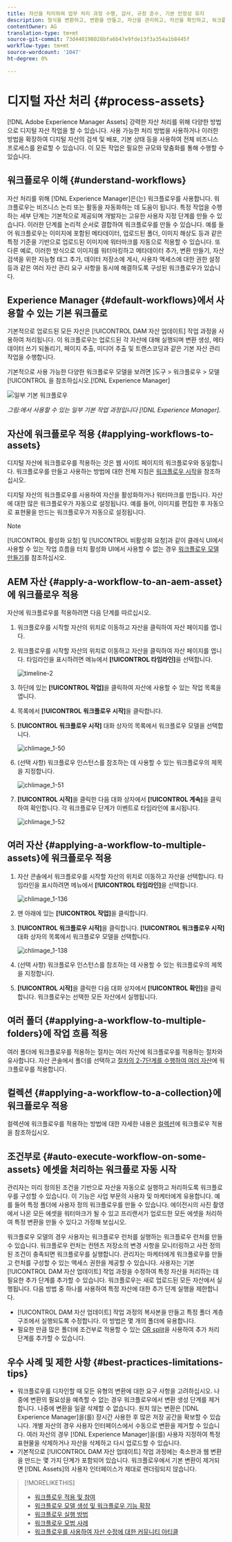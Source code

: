 ```yaml
---
title: 자산을 처리하여 업무 처리 과정 수행, 감사, 규정 준수, 기본 안정성 유지
description: 형식을 변환하고, 변환을 만들고, 자산을 관리하고, 자산을 확인하고, 워크플로우를 실행하는 자산 처리.
contentOwner: AG
translation-type: tm+mt
source-git-commit: 73d440198028bfa6b47e9fde13f3a354a1b8445f
workflow-type: tm+mt
source-wordcount: '1047'
ht-degree: 0%

---
```



# 디지털 자산 처리 {#process-assets}

[!DNL Adobe Experience Manager Assets] 강력한 자산 처리를 위해 다양한 방법으로 디지털 자산 작업을 할 수 있습니다. 사용 가능한 처리 방법을 사용하거나 이러한 방법을 확장하여 디지털 자산의 검색 및 배포, 기본 상태 등을 사용하여 전체 비즈니스 프로세스를 완료할 수 있습니다. 이 모든 작업은 필요한 규모와 맞춤화를 통해 수행할 수 있습니다.

## 워크플로우 이해 {#understand-workflows}

자산 처리를 위해 [!DNL Experience Manager]은(는) 워크플로우를 사용합니다. 워크플로우는 비즈니스 논리 또는 활동을 자동화하는 데 도움이 됩니다. 특정 작업을 수행하는 세부 단계는 기본적으로 제공되며 개발자는 고유한 사용자 지정 단계를 만들 수 있습니다. 이러한 단계를 논리적 순서로 결합하여 워크플로우를 만들 수 있습니다. 예를 들어 워크플로우는 이미지에 포함된 메타데이터, 업로드된 폴더, 이미지 해상도 등과 같은 특정 기준을 기반으로 업로드된 이미지에 워터마크를 자동으로 적용할 수 있습니다. 또 다른 예로, 이러한 방식으로 이미지를 워터마킹하고 메타데이터 추가, 변환 만들기, 자산 검색을 위한 지능형 태그 추가, 데이터 저장소에 게시, 사용자 액세스에 대한 권한 설정 등과 같은 여러 자산 관리 요구 사항을 동시에 해결하도록 구성된 워크플로우가 있습니다.

## Experience Manager {#default-workflows}에서 사용할 수 있는 기본 워크플로

기본적으로 업로드된 모든 자산은 [!UICONTROL DAM 자산 업데이트] 작업 과정을 사용하여 처리됩니다. 이 워크플로우는 업로드된 각 자산에 대해 실행되며 변환 생성, 메타데이터 쓰기 되돌리기, 페이지 추출, 미디어 추출 및 트랜스코딩과 같은 기본 자산 관리 작업을 수행합니다.

기본적으로 사용 가능한 다양한 워크플로우 모델을 보려면 ]도구 > 워크플로우 > 모델[!UICONTROL 을 참조하십시오.[!DNL Experience Manager]

![일부 기본 워크플로우](assets/aem-default-workflows.png)

*그림:에서 사용할 수 있는 일부 기본 작업 과정입니다 [!DNL Experience Manager].*

## 자산에 워크플로우 적용 {#applying-workflows-to-assets}

디지털 자산에 워크플로우를 적용하는 것은 웹 사이트 페이지의 워크플로우와 동일합니다. 워크플로우를 만들고 사용하는 방법에 대한 전체 지침은 [워크플로우 시작](/help/sites-authoring/workflows-participating.md)을 참조하십시오.

디지털 자산의 워크플로우를 사용하여 자산을 활성화하거나 워터마크를 만듭니다. 자산에 대한 많은 워크플로우가 자동으로 설정됩니다. 예를 들어, 이미지를 편집한 후 자동으로 표현물을 만드는 워크플로우가 자동으로 설정됩니다.

>[!NOTE]
>
>[!UICONTROL 활성화 요청] 및 [!UICONTROL 비활성화 요청]과 같이 클래식 UI에서 사용할 수 있는 작업 흐름을 터치 활성화 UI에서 사용할 수 없는 경우 [워크플로우 모델 만들기](/help/sites-developing/workflows-models.md#make-workflow-models-available-in-touchui)를 참조하십시오.

## AEM 자산 {#apply-a-workflow-to-an-aem-asset}에 워크플로우 적용

<!-- 
TBD: Add animated GIF for these steps instead of all these screenshots.
-->

자산에 워크플로우를 적용하려면 다음 단계를 따르십시오.

1. 워크플로우를 시작할 자산의 위치로 이동하고 자산을 클릭하여 자산 페이지를 엽니다.

1. 워크플로우를 시작할 자산의 위치로 이동하고 자산을 클릭하여 자산 페이지를 엽니다. 타임라인을 표시하려면 메뉴에서 **[!UICONTROL 타임라인]**&#x200B;을 선택합니다.

   ![timeline-2](assets/timeline-2.png)

1. 하단에 있는 **[!UICONTROL 작업]**&#x200B;을 클릭하여 자산에 사용할 수 있는 작업 목록을 엽니다.

1. 목록에서 **[!UICONTROL 워크플로우 시작]**&#x200B;을 클릭합니다.

1. **[!UICONTROL 워크플로우 시작]** 대화 상자의 목록에서 워크플로우 모델을 선택합니다.

   ![chlimage_1-50](assets/chlimage_1-50.png)

1. (선택 사항) 워크플로우 인스턴스를 참조하는 데 사용할 수 있는 워크플로우의 제목을 지정합니다.

   ![chlimage_1-51](assets/chlimage_1-51.png)

1. **[!UICONTROL 시작]**&#x200B;을 클릭한 다음 대화 상자에서 **[!UICONTROL 계속]**&#x200B;을 클릭하여 확인합니다. 각 워크플로우 단계가 이벤트로 타임라인에 표시됩니다.

   ![chlimage_1-52](assets/chlimage_1-52.png)

## 여러 자산 {#applying-a-workflow-to-multiple-assets}에 워크플로우 적용

1. 자산 콘솔에서 워크플로우를 시작할 자산의 위치로 이동하고 자산을 선택합니다. 타임라인을 표시하려면 메뉴에서 **[!UICONTROL 타임라인]**&#x200B;을 선택합니다.

   ![chlimage_1-136](assets/chlimage_1-136.png)

1. 맨 아래에 있는 **[!UICONTROL 작업]**&#x200B;을 클릭합니다.

1. **[!UICONTROL 워크플로우 시작]**&#x200B;을 클릭합니다. **[!UICONTROL 워크플로우 시작]** 대화 상자의 목록에서 워크플로우 모델을 선택합니다.

   ![chlimage_1-138](assets/chlimage_1-138.png)

1. (선택 사항) 워크플로우 인스턴스를 참조하는 데 사용할 수 있는 워크플로우의 제목을 지정합니다.

1. **[!UICONTROL 시작]**&#x200B;을 클릭한 다음 대화 상자에서 **[!UICONTROL 확인]**&#x200B;을 클릭합니다. 워크플로우는 선택한 모든 자산에서 실행됩니다.

## 여러 폴더 {#applying-a-workflow-to-multiple-folders}에 작업 흐름 적용

여러 폴더에 워크플로우를 적용하는 절차는 여러 자산에 워크플로우를 적용하는 절차와 유사합니다. 자산 콘솔에서 폴더를 선택하고 [ 절차의 2-7단계를 수행하여 여러 자산](assets-workflow.md#applying-a-workflow-to-multiple-assets)에 워크플로우를 적용합니다.

## 컬렉션 {#applying-a-workflow-to-a-collection}에 워크플로우 적용

컬렉션에 워크플로우를 적용하는 방법에 대한 자세한 내용은 [컬렉션](managing-collections-touch-ui.md#running-a-workflow-on-a-collection)에 워크플로우 적용을 참조하십시오.

## 조건부로 {#auto-execute-workflow-on-some-assets} 에셋을 처리하는 워크플로 자동 시작

관리자는 미리 정의된 조건을 기반으로 자산을 자동으로 실행하고 처리하도록 워크플로우를 구성할 수 있습니다. 이 기능은 사업 부문의 사용자 및 마케터에게 유용합니다. 예를 들어 특정 폴더에 사용자 정의 워크플로우를 만들 수 있습니다. 에이전시의 사진 촬영에서 나온 모든 에셋을 워터마크가 될 수 있고 프리랜서가 업로드한 모든 에셋을 처리하여 특정 변환을 만들 수 있다고 가정해 보십시오.

워크플로우 모델의 경우 사용자는 워크플로우 런처를 실행하는 워크플로우 런처를 만들 수 있습니다. 워크플로우 런처는 컨텐츠 저장소의 변경 사항을 모니터링하고 사전 정의된 조건이 충족되면 워크플로우를 실행합니다. 관리자는 마케터에게 워크플로우를 만들고 런처를 구성할 수 있는 액세스 권한을 제공할 수 있습니다. 사용자는 기본 [!UICONTROL DAM 자산 업데이트] 작업 과정을 수정하여 특정 자산을 처리하는 데 필요한 추가 단계를 추가할 수 있습니다. 워크플로우는 새로 업로드된 모든 자산에서 실행됩니다. 다음 방법 중 하나를 사용하여 특정 자산에 대한 추가 단계 실행을 제한합니다.

* [!UICONTROL DAM 자산 업데이트] 작업 과정의 복사본을 만들고 특정 폴더 계층 구조에서 실행되도록 수정합니다. 이 방법은 몇 개의 폴더에 유용합니다.
* 필요한 만큼 많은 폴더에 조건부로 적용할 수 있는 [OR split](/help/sites-developing/workflows-step-ref.md#or-split)을 사용하여 추가 처리 단계를 추가할 수 있습니다.

## 우수 사례 및 제한 사항 {#best-practices-limitations-tips}

* 워크플로우를 디자인할 때 모든 유형의 변환에 대한 요구 사항을 고려하십시오. 나중에 변환의 필요성을 예측할 수 없는 경우 워크플로우에서 변환 생성 단계를 제거합니다. 나중에 변환을 일괄 삭제할 수 없습니다. 원치 않는 변환은 [!DNL Experience Manager]을(를) 장시간 사용한 후 많은 저장 공간을 확보할 수 있습니다. 개별 자산의 경우 사용자 인터페이스에서 수동으로 변환을 제거할 수 있습니다. 여러 자산의 경우 [!DNL Experience Manager]을(를) 사용자 지정하여 특정 표현물을 삭제하거나 자산을 삭제하고 다시 업로드할 수 있습니다.
* 기본적으로 [!UICONTROL DAM 자산 업데이트] 작업 과정에는 축소판과 웹 변환을 만드는 몇 가지 단계가 포함되어 있습니다. 워크플로우에서 기본 변환이 제거되면 [!DNL Assets]의 사용자 인터페이스가 제대로 렌더링되지 않습니다.

>[!MORELIKETHIS]
>
>* [워크플로우 적용 및 참여](/help/sites-authoring/workflows.md)
>* [워크플로우 모델 생성 및 워크플로우 기능 확장](/help/sites-developing/workflows.md)
>* [워크플로우 실행 방법](/help/sites-administering/workflows-starting.md)
>* [워크플로우 모범 사례](/help/sites-developing/workflows-best-practices.md)
>* [워크플로우를 사용하여 자산 수정에 대한 커뮤니티 아티클](https://helpx.adobe.com/experience-manager/using/modify_asset_workflow.html)

